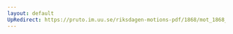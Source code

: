 ```yaml
---
layout: default
UpRedirect: https://pruto.im.uu.se/riksdagen-motions-pdf/1868/mot_1868__fk__69.pdf
---
```

